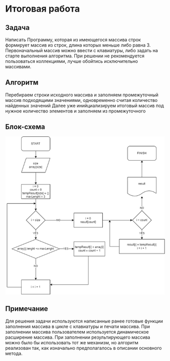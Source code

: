# Итоговая работа

## Задача
Написать Программу, которая из имеющегося массива строк формирует массив из строк, длина которых меньше либо равна 3. Первоначальный массив можно ввести с клавиатуры, либо задать на старте выполнения алгоритма. При решении не рекомендуется пользоваться коллекциями, лучше обойтись исключительно массивами. 

## Алгоритм
Перебираем строки исходного массива и заполняем промежуточный массив подходящими значениями, одновременно считая количество найденных значений
Далее уже инийциализируем итоговый массив под нужное количество элементов и заполняем из промежуточного

## Блок-схема
![Блок-схема](diag.png)

## Примечание
Для решения задачи используются написанные ранее готовые функции заполнения массива в цикле с клавиатуры и печати массива.
При заполнении массива пользователем используется динамическое расширение массива.
При заполнении результирующего массива можно было бы использовать тот же механизм, но алгоритм реализован так, как изначально предполагалось в описании основного метода.
